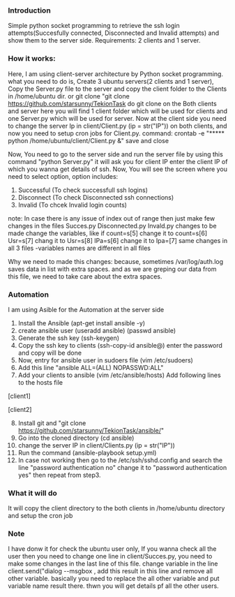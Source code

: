 ### Introduction ###
Simple python socket programming to retrieve the ssh login attempts(Succesfully connected, Disconnected and Invalid attempts) and show them
to the server side.
Requirements:
2 clients and 1 server.

### How it works: ###
Here, I am using client-server architecture by Python socket programming.
what you need to do is, Create 3 ubuntu servers(2 clients and 1 server), Copy the Server.py file to the server and copy the client folder
to the Clients in /home/ubuntu dir.
or git clone "git clone https://github.com/starsunny/TekionTask
do git clone on the Both clients and server
here you will find 1 client folder which will be used for clients and
one Server.py which will be used for server.
Now at the client side you need to change the server Ip in client/Client.py (ip = str("IP")) on both clients, and now you need to setup cron jobs for 
Client.py.
command: crontab -e
"***** python /home/ubuntu/client/Client.py &"
save and close

Now, You need to go to the server side and run the server file by using this command "python Server.py" it will ask you for client IP
enter the client IP of which you wanna get details of ssh.
Now, You will see the screen where you need to select option, option includes:
1. Successful (To check successfull ssh logins)
2. Disconnect (To check Disconnected ssh connections)
3. Invalid    (To chcek Invalid login counts)

note: In case there is any issue of index out of range then just make few changes in
the files Succes.py Disconnected.py Invald.py
changes to be made
change the variables, like if
count=s[5] change it to count=s[6]
Usr=s[7] chang it to Usr=s[8]
IPa=s[6] change it to Ipa=[7]
same changes in all 3 files
-variables names are different in all files

Why we need to made this changes:
because,  sometimes /var/log/auth.log saves data in list with extra spaces.
and as we are greping our data from this file, we need to take care about the extra spaces.

### Automation ###
I am using Asible for the Automation at the server side
1. Install the Ansible (apt-get install ansible -y)
2. create ansible user (useradd ansible) (passwd ansible)
3. Generate the ssh key (ssh-keygen)
4. Copy the ssh key to clients (ssh-copy-id ansible@<IP>) enter the password and copy will be done
5. Now, entry for ansible user in sudoers file (vim /etc/sudoers)
6. Add this line "ansible ALL=(ALL)  NOPASSWD:ALL"  
7. Add your clients to ansible (vim /etc/ansible/hosts)
Add following lines to the hosts file


[client1]
<IP>

[client2]
<IP>

8. Install git and "git clone https://github.com/starsunny/TekionTask/ansible/"
9. Go into the cloned directory (cd ansible)
10. change the server IP in client/Clients.py (ip = str("IP"))
11. Run the command (ansible-playbook setup.yml)
12. In case not working then go to the /etc/ssh/sshd.config and 
search the line "password authentication no" change it to "password authentication yes"
then repeat from step3.
### What it will do ##
It will copy the client directory to the both clients in /home/ubuntu directory
and setup the cron job

### Note ###
I have donw it for check the ubuntu user only, If you wanna check all the user
then you need to change one line in client/Succes.py,
you need to make some changes in the last line of this  file.
change variable in the line client.send("dialog --msgbox <result variable>,
  add this result in this line and remove all other variable.
  basically you need to replace the all other variable and put variable name result there.
  thwn you will get details pf all the other users.

